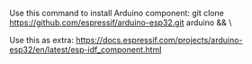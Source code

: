 Use this command to install Arduino component:
git clone https://github.com/espressif/arduino-esp32.git arduino && \

Use this as extra:
https://docs.espressif.com/projects/arduino-esp32/en/latest/esp-idf_component.html
